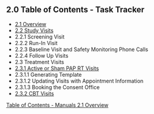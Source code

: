 ## 2.0 Table of Contents - Task Tracker

* [2.1 Overview](:pages_path:/manuals/task-tracker/2-01-overview.md)
* [2.2 Study Visits](:pages_path:/manuals/task-tracker/2-02-study-visits.md)
 * 2.2.1 Screening Visit
 * 2.2.2 Run-In Visit
 * 2.2.3 Baseline Visit and Safety Monitoring Phone Calls
 * 2.2.4 Follow Up Visits
* 2.3 Treatment Visits
 * [2.3.1 Active or Sham PAP RT Visits](:pages_path:/manuals/task-tracker/2-03-01-pap-rt-visits.md)
  * 2.3.1.1 Generating Template
  * 2.3.1.2 Updating Visits with Appointment Information
  * 2.3.1.3 Booking the Consent Office
 * [2.3.2 CBT Visits](:pages_path:/manuals/task-tracker/2-03-02-treatment-visits.md)

 <div class="center">
<div class="btn-group">
  <a href=":pages_path:/manuals/manual-toc.md" class="btn btn-default">
    <span class="glyphicon glyphicon-chevron-up"></span>
    Table of Contents - Manuals
  </a>

  <a href=":pages_path:/manuals/task-tracker/2-01-overview.md" class="btn btn-success">
    2.1 Overview
    <span class="glyphicon glyphicon-chevron-right"></span>
  </a>
</div>
</div>
